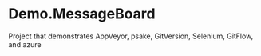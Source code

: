 # Demo.MessageBoard
Project that demonstrates AppVeyor, psake, GitVersion, Selenium, GitFlow, and azure
